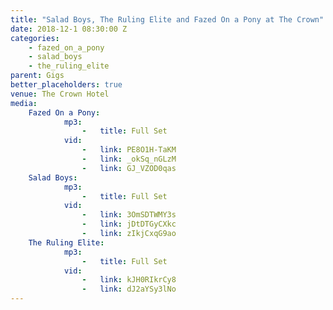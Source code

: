 ```yaml
---
title: "Salad Boys, The Ruling Elite and Fazed On a Pony at The Crown"
date: 2018-12-1 08:30:00 Z
categories:
    - fazed_on_a_pony
    - salad_boys
    - the_ruling_elite
parent: Gigs
better_placeholders: true
venue: The Crown Hotel
media:
    Fazed On a Pony:
            mp3:
                -   title: Full Set
            vid:
                -   link: PE8O1H-TaKM
                -   link: _okSq_nGLzM
                -   link: GJ_VZOD0qas
    Salad Boys:
            mp3:
                -   title: Full Set
            vid:
                -   link: 3OmSDTWMY3s
                -   link: jDtDTGyCXkc
                -   link: zIkjCxqG9ao
    The Ruling Elite:
            mp3:
                -   title: Full Set
            vid:
                -   link: kJH0RIkrCy8
                -   link: dJ2aYSy3lNo
---
```

